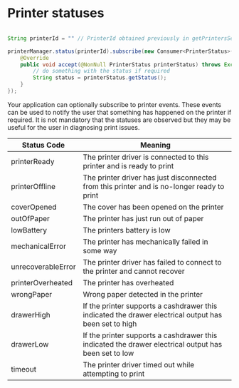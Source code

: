 # Printer statuses

```java

String printerId = "" // PrinterId obtained previously in getPrintersSettings call

printerManager.status(printerId).subscribe(new Consumer<PrinterStatus>() {
    @Override
    public void accept(@NonNull PrinterStatus printerStatus) throws Exception {
        // do something with the status if required
        String status = printerStatus.getStatus();
    }
});

```

Your application can optionally subscribe to printer events. These events can be used to notify the user that something has happened on the printer if required. It is not mandatory that the statuses are observed but they may be useful for the user in diagnosing print issues.

Status Code | Meaning
---------- | -------
printerReady | The printer driver is connected to this printer and is ready to print
printerOffline | The printer driver has just disconnected from this printer and is no-longer ready to print
coverOpened | The cover has been opened on the printer
outOfPaper | The printer has just run out of paper
lowBattery | The printers battery is low
mechanicalError | The printer has mechanically failed in some way
unrecoverableError | The printer driver has failed to connect to the printer and cannot recover
printerOverheated | The printer has overheated
wrongPaper | Wrong paper detected in the printer
drawerHigh | If the printer supports a cashdrawer this indicated the drawer electrical output has been set to high
drawerLow | If the printer supports a cashdrawer this indicated the drawer electrical output has been set to low
timeout | The printer driver timed out while attempting to print
